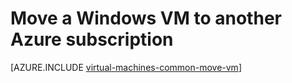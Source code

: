 <properties
	pageTitle="Move a Windows VM to another subscription | Microsoft Azure"
	description="Move a Windows VM to another Azure subscription in the Resource Manager deployment model."
	services="virtual-machines-windows"
	documentationCenter=""
	authors="cynthn"
	manager="timlt"
	editor=""
	tags="azure-resource-manager"/>

<tags
	ms.service="virtual-machines-windows"
	ms.workload="infrastructure-services"
	ms.tgt_pltfrm="na"
	ms.devlang="na"
	ms.topic="article"
	ms.date="07/06/2016"
	ms.author="cynthn"/>

	


# Move a Windows VM to another Azure subscription 

[AZURE.INCLUDE [virtual-machines-common-move-vm](../../includes/virtual-machines-common-move-vm.md)]